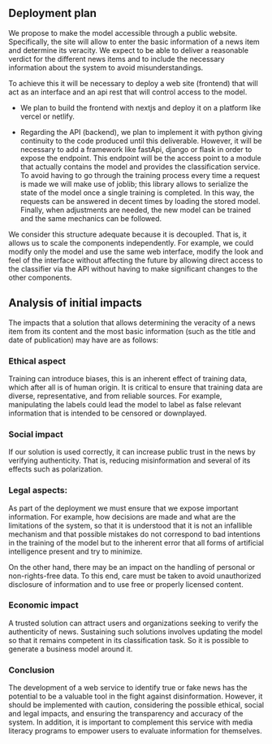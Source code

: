 ## Deployment plan

We propose to make the model accessible through a public website. Specifically, the site will allow to enter the basic information of a news item and determine its veracity. We expect to be able to deliver a reasonable verdict for the different news items and to include the necessary information about the system to avoid misunderstandings.

To achieve this it will be necessary to deploy a web site (frontend) that will act as an interface and an api rest that will control access to the model. 

- We plan to build the frontend with nextjs and deploy it on a platform like vercel or netlify.

- Regarding the API (backend), we plan to implement it with python giving continuity to the code produced until this deliverable. However, it will be necessary to add a framework like fastApi, django or flask in order to expose the endpoint. This endpoint will be the access point to a module that actually contains the model and provides the classification service. To avoid having to go through the training process every time a request is made we will make use of joblib; this library allows to serialize the state of the model once a single training is completed. In this way, the requests can be answered in decent times by loading the stored model. Finally, when adjustments are needed, the new model can be trained and the same mechanics can be followed.

We consider this structure adequate because it is decoupled. That is, it allows us to scale the components independently. For example, we could modify only the model and use the same web interface, modify the look and feel of the interface without affecting the future by allowing direct access to the classifier via the API without having to make significant changes to the other components.  

## Analysis of initial impacts

The impacts that a solution that allows determining the veracity of a news item from its content and the most basic information (such as the title and date of publication) may have are as follows:

### Ethical aspect

Training can introduce biases, this is an inherent effect of training data, which after all is of human origin. It is critical to ensure that training data are diverse, representative, and from reliable sources. For example, manipulating the labels could lead the model to label as false relevant information that is intended to be censored or downplayed.

### Social impact

If our solution is used correctly, it can increase public trust in the news by verifying authenticity. That is, reducing misinformation and several of its effects such as polarization.

### Legal aspects:

As part of the deployment we must ensure that we expose important information. For example, how decisions are made and what are the limitations of the system, so that it is understood that it is not an infallible mechanism and that possible mistakes do not correspond to bad intentions in the training of the model but to the inherent error that all forms of artificial intelligence present and try to minimize. 

On the other hand, there may be an impact on the handling of personal or non-rights-free data. To this end, care must be taken to avoid unauthorized disclosure of information and to use free or properly licensed content. 

### Economic impact

A trusted solution can attract users and organizations seeking to verify the authenticity of news. Sustaining such solutions involves updating the model so that it remains competent in its classification task. So it is possible to generate a business model around it.

### Conclusion

The development of a web service to identify true or fake news has the potential to be a valuable tool in the fight against disinformation. However, it should be implemented with caution, considering the possible ethical, social and legal impacts, and ensuring the transparency and accuracy of the system. In addition, it is important to complement this service with media literacy programs to empower users to evaluate information for themselves.
